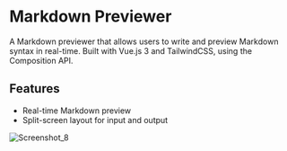 # Markdown Previewer

A Markdown previewer that allows users to write and preview Markdown syntax in real-time. Built with Vue.js 3 and TailwindCSS, using the Composition API.

## Features

- Real-time Markdown preview
- Split-screen layout for input and output

![Screenshot_8](https://github.com/user-attachments/assets/2c52939c-5573-4927-b991-0391c88e6098)
